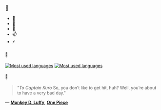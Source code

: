 ### 👋

- 🔭
- 🌱
- 💬
- 📫
- ⚡

#### 🧏

[![Most used languages](https://github-readme-stats-aynah.vercel.app/api/top-langs/?username=aynh&theme=solarized-dark&langs_count=6&layout=compact&hide_title=true)](https://github.com/anuraghazra/github-readme-stats#gh-dark-mode-only)
[![Most used languages](https://github-readme-stats-aynah.vercel.app/api/top-langs/?username=aynh&theme=solarized-light&langs_count=6&layout=compact&hide_title=true)](https://github.com/anuraghazra/github-readme-stats#gh-light-mode-only)

#### 💬

> "*To Captain Kuro* So, you don’t like to get hit, huh? Well, you’re about to have a very bad day."

&mdash; [**Monkey D. Luffy**](https://myanimelist.net/character.php?q=Monkey%20D.%20Luffy&cat=character), [**One Piece**](https://myanimelist.net/search/all?q=One%20Piece&cat=all)
